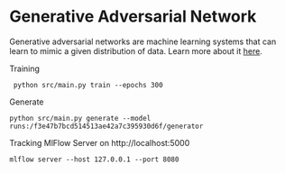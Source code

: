 # Generative Adversarial Network
Generative adversarial networks are machine learning systems that can learn to mimic a given distribution of data.
Learn more about it [here](https://realpython.com/generative-adversarial-networks/).


Training
```shell
 python src/main.py train --epochs 300
```

Generate
```shell
python src/main.py generate --model runs:/f3e47b7bcd514513ae42a7c395930d6f/generator
```
Tracking
MlFlow Server on http://localhost:5000
```shell
mlflow server --host 127.0.0.1 --port 8080
```
<!---
# Bouldern
https://kilterboard.app/
-->